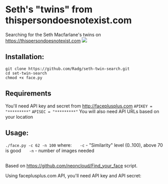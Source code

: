 # Seth's "twins" from thispersondoesnotexist.com

Searching for the Seth Macfarlane's twins on https://thispersondoesnotexist.com 
![](https://upload.wikimedia.org/wikipedia/commons/thumb/b/b2/Seth_MacFarlane_(7607033712).jpg/1200px-Seth_MacFarlane_(7607033712).jpg)


## Installation:
```
git clone https://github.com/Radg/seth-twin-search.git 
cd set-twin-search
chmod +x face.py
```

## Requirements

You'll need API key and secret from http://faceplusplus.com
```APIKEY = "*********"```
```APISEC = "*********"```
You will also need API URLs based on your location

## Usage:

```./face.py -c 62 -n 100```
where:
`	-c` - "Similarity" level (0..100), above 70 is good
`	-n` - number of images needed

## 

Based on https://github.com/neoncloud/Find_your_face script.

Using faceplusplus.com API, you'll need API key and API secret:





